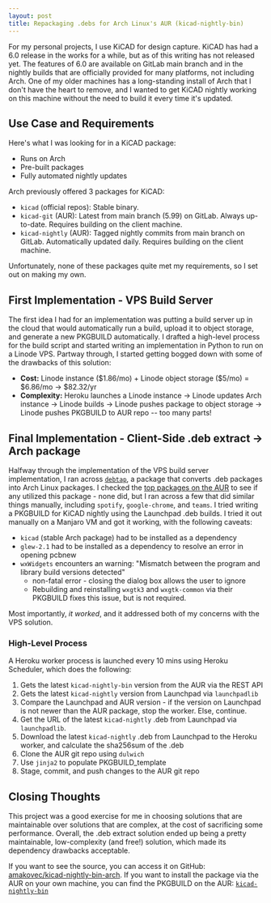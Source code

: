 ```yaml
---
layout: post
title: Repackaging .debs for Arch Linux's AUR (kicad-nightly-bin)
---
```


For my personal projects, I use KiCAD for design capture.  KiCAD has had a 6.0 release in the works for a while, but as of this writing has not released yet.  The features of 6.0 are available on GitLab main branch and in the nightly builds that are officially provided for many platforms, not including Arch.  One of my older machines has a long-standing install of Arch that I don't have the heart to remove, and I wanted to get KiCAD nightly working on this machine without the need to build it every time it's updated.

## Use Case and Requirements

Here's what I was looking for in a KiCAD package:

* Runs on Arch
* Pre-built packages
* Fully automated nightly updates

Arch previously offered 3 packages for KiCAD:

* `kicad` (official repos): Stable binary.
* `kicad-git` (AUR): Latest from main branch (5.99) on GitLab.  Always up-to-date.  Requires building on the client machine.
* `kicad-nightly` (AUR): Tagged nightly commits from main branch on GitLab.  Automatically updated daily.  Requires building on the client machine.

Unfortunately, none of these packages quite met my requirements, so I set out on making my own.

## First Implementation - VPS Build Server

The first idea I had for an implementation was putting a build server up in the cloud that would automatically run a build, upload it to object storage, and generate a new PKGBUILD automatically.  I drafted a high-level process for the build script and started writing an implementation in Python to run on a Linode VPS.  Partway through, I started getting bogged down with some of the drawbacks of this solution:

* **Cost:**  Linode instance (\$1.86/mo) + Linode object storage (\$5/mo) = \$6.86/mo -> \$82.32/yr
* **Complexity:** Heroku launches a Linode instance -> Linode updates Arch instance -> Linode builds -> Linode pushes package to object storage -> Linode pushes PKGBUILD to AUR repo -- too many parts!

## Final Implementation - Client-Side .deb extract -> Arch package

Halfway through the implementation of the VPS build server implementation, I ran across [`debtap`](https://github.com/helixarch/debtap), a package that converts .deb packages into Arch Linux packages.  I checked the [top packages on the AUR](https://aur.archlinux.org/packages/?SB=p&SO=d) to see if any utilized this package - none did, but I ran across a few that did similar things manually, including `spotify`, `google-chrome`, and `teams`.  I tried writing a PKGBUILD for KiCAD nightly using the Launchpad .deb builds.  I tried it out manually on a Manjaro VM and got it working, with the following caveats:

* `kicad` (stable Arch package) had to be installed as a dependency
* `glew-2.1` had to be installed as a dependency to resolve an error in opening pcbnew
* `wxWidgets` encounters an warning: "Mismatch between the program and library build versions detected"
    * non-fatal error - closing the dialog box allows the user to ignore
    * Rebuilding and reinstalling `wxgtk3` and `wxgtk-common` via their PKGBUILD fixes this issue, but is not required.

Most importantly, _it worked_, and it addressed both of my concerns with the VPS solution.

### High-Level Process

A Heroku worker process is launched every 10 mins using Heroku Scheduler, which does the following:

1. Gets the latest `kicad-nightly-bin` version from the AUR via the REST API
2. Gets the latest `kicad-nightly` version from Launchpad via `launchpadlib`
3. Compare the Launchpad and AUR version - if the version on Launchpad is not newer than the AUR package, stop the worker.  Else, continue.
4. Get the URL of the latest `kicad-nightly` .deb from Launchpad via `launchpadlib`.
5. Download the latest `kicad-nightly` .deb from Launchpad to the Heroku worker, and calculate the sha256sum of the .deb
6. Clone the AUR git repo using `dulwich`
7. Use `jinja2` to populate PKGBUILD_template
8. Stage, commit, and push changes to the AUR git repo

## Closing Thoughts

This project was a good exercise for me in choosing solutions that are maintainable over solutions that are complex, at the cost of sacrificing some performance.  Overall, the .deb extract solution ended up being a pretty maintainable, low-complexity (and free!) solution, which made its dependency drawbacks acceptable.  

If you want to see the source, you can access it on GitHub: [amakovec/kicad-nightly-bin-arch](https://github.com/amakovec/kicad-nightly-bin-arch).  If you want to install the package via the AUR on your own machine, you can find the PKGBUILD on the AUR: [`kicad-nightly-bin`](https://aur.archlinux.org/packages/kicad-nightly-bin/)
